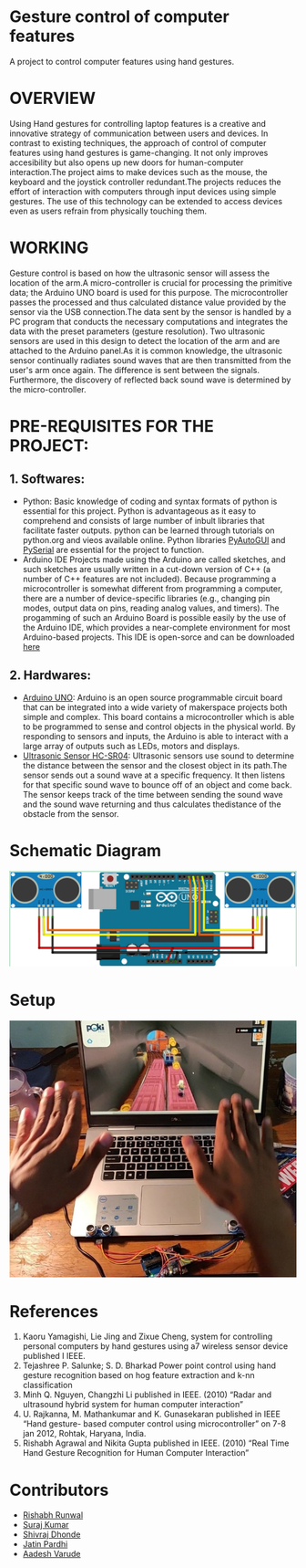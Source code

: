 # Gesture control of computer features
A project to control computer features using hand gestures.
# OVERVIEW
Using Hand gestures for controlling laptop features is a creative and innovative strategy of communication between users and devices.
In contrast to existing techniques, the approach of control of computer features using hand gestures is game-changing. It not only improves accesibility but also opens up new doors for human-computer interaction.The project aims to make devices such as the mouse, the keyboard and the joystick controller redundant.The projects reduces the effort of interaction with computers through input devices using simple gestures. The use of this technology can be extended to access devices even as users refrain from physically touching them.
# WORKING
Gesture control is based on how the ultrasonic sensor will assess the location of the arm.A micro-controller is crucial for processing the primitive data; the Arduino UNO board is used for this purpose. The microcontroller passes the processed and thus calculated distance value provided by the sensor via the USB connection.The data sent by the sensor is handled by a PC program that conducts the necessary computations and integrates the data with the preset parameters (gesture resolution). Two ultrasonic sensors are used in this design to detect the location of the arm and are attached to the Arduino panel.As it is common knowledge, the ultrasonic sensor continually radiates sound waves that are then transmitted from the user's arm once again. The difference is sent between the signals.  Furthermore, the discovery of reflected back sound wave is determined by the micro-controller.
# PRE-REQUISITES FOR THE PROJECT:
## 1. Softwares:
  - Python:
  Basic knowledge of coding and syntax formats of python is essential for this project. Python is advantageous as it easy to comprehend and consists of large number of inbult libraries that facilitate faster outputs. python can be learned through tutorials on python.org and vieos available online. Python libraries [PyAutoGUI](https://pypi.org/project/PyAutoGUI/) and [PySerial](https://pypi.org/project/pyserial/) are essential for the project to function.
  - Arduino IDE
  Projects made using the Arduino are called sketches, and such sketches are usually written in a cut-down version of C++ (a number of C++ features are not included). Because programming a microcontroller is somewhat different from programming a computer, there are a number of device-specific libraries (e.g., changing pin modes, output data on pins, reading analog values, and timers). The progamming of such an Arduino Board is possible easily by the use of the Arduino IDE, which provides a near-complete environment for most Arduino-based projects. This IDE is open-sorce and can be downloaded [here](https://www.arduino.cc/en/Main/Software)
## 2. Hardwares:
  - [Arduino UNO](https://store.arduino.cc/usa/arduino-uno-rev3):
  Arduino is an open source programmable circuit board that can be integrated into a wide variety of makerspace projects both simple and complex.  This board contains a microcontroller which is able to be programmed to sense and control objects in the physical world.   By responding to sensors and inputs, the Arduino is able to interact with a large array of outputs such as LEDs, motors and displays. 
  - [Ultrasonic Sensor HC-SR04](https://datasheet4u.com/datasheet-parts/HC-SR04-datasheet.php?id=1380136):
    Ultrasonic sensors use sound to determine the distance between the sensor and the closest object in its path.The sensor sends out a sound wave at a specific frequency. It then listens for that specific sound wave to bounce off of an object and come back. The sensor keeps track of the time between sending the sound wave and the sound wave returning and thus calculates thedistance of the obstacle from the sensor.
# Schematic Diagram
![](arduino-schematic.png)
# Setup
 ![](Cropped_Game_Jump.jpg)
# References
1. Kaoru Yamagishi, Lie Jing and Zixue Cheng, system for controlling personal computers
by hand gestures using a7 wireless sensor device published I IEEE.
2. Tejashree P. Salunke; S. D. Bharkad Power point control using hand gesture recognition
based on hog feature extraction and k-nn classification
3. Minh Q. Nguyen, Changzhi Li published in IEEE. (2010) “Radar and ultrasound
hybrid system for human computer interaction”
4. U. Rajkanna, M. Mathankumar and K. Gunasekaran published in IEEE “Hand gesture-
based computer control using microcontroller” on 7-8 jan 2012, Rohtak, Haryana,
India.
5. Rishabh Agrawal and Nikita Gupta published in IEEE. (2010) “Real Time Hand
Gesture Recognition for Human Computer Interaction”
# Contributors
* [Rishabh Runwal](https://github.com/rishabh-runwal)
* [Suraj Kumar](https://github.com/108pbsuraj)
* [Shivraj Dhonde](https://github.com/ShivrajDhonde)
* [Jatin Pardhi](https://github.com/jatinpardhi)
* [Aadesh Varude](https://github.com/AadeshVarude)
